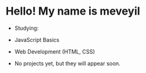 # Hello!  My name is meveyil

- Studying:
- JavaScript Basics
- Web Development (HTML, CSS)

- No projects yet, but they will appear soon.
